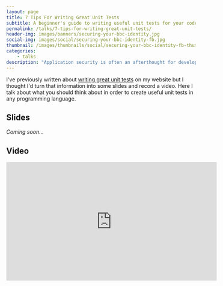 ```yaml
---
layout: page
title: 7 Tips For Writing Great Unit Tests
subtitle: A beginner's guide to writing useful unit tests for your code
permalink: /talks/7-tips-for-writing-great-unit-tests/
header-img: images/banners/securing-your-bbc-identity.jpg
social-img: images/social/securing-your-bbc-identity-fb.jpg
thumbnail: /images/thumbnails/social/securing-your-bbc-identity-fb-thumb.jpg
categories:
    - talks
description: "Application security is often an afterthought for developers, as we concentrate on the next shiny new feature for our projects. In this talk, I highlight the importance of application security and explore some simple and practical ways that we as developers can defend our services from intrusion. "
---
```


I've previously written about [writing great unit tests](/how-to-write-high-quality-unit-tests/) on my website but I thought I'd turn that information into some slides and record a video. Here I talk about what you should think about in order to create useful unit tests in any programming language.

## Slides

*Coming soon...*

## Video

<iframe width="560" height="315" src="https://www.youtube.com/embed/YhbDXY3g68M" frameborder="0" allowfullscreen></iframe>
